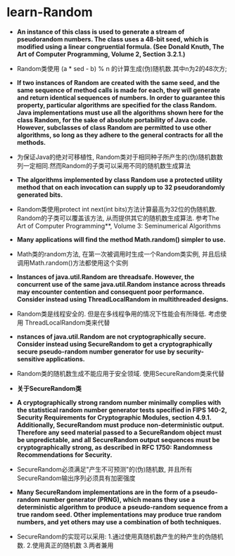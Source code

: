 # learn-Random

* **An instance of this class is used to generate a stream of pseudorandom numbers. The class uses a 48-bit seed, which is modified using a linear congruential formula. (See Donald Knuth, The Art of Computer Programming, Volume 2, Section 3.2.1.)**

* Random类使用 (a * sed - b) % n 的计算生成(伪)随机数.其中n为2的48次方; 

* **If two instances of Random are created with the same seed, and the same sequence of method calls is made for each, they will generate and return identical sequences of numbers. In order to guarantee this property, particular algorithms are specified for the class Random. Java implementations must use all the algorithms shown here for the class Random, for the sake of absolute portability of Java code. However, subclasses of class Random are permitted to use other algorithms, so long as they adhere to the general contracts for all the methods.**

* 为保证Java的绝对可移植性, Random类对于相同种子所产生的(伪)随机数数列一定相同.然而Random的子类可以采用不同的随机数生成算法

* **The algorithms implemented by class Random use a protected utility method that on each invocation can supply up to 32 pseudorandomly generated bits.**

* Random类使用protect int next(int bits)方法计算最高为32位的伪随机数. Random的子类可以覆盖该方法, 从而提供其它的随机数生成算法. 参考The Art of Computer Programming**, Volume 3: Seminumerical Algorithms

* **Many applications will find the method Math.random() simpler to use.**

* Math类的random方法, 在第一次被调用时生成一个Random类实例, 并且后续调用Math.random()方法都使用这个实例

* **Instances of java.util.Random are threadsafe. However, the concurrent use of the same java.util.Random instance across threads may encounter contention and consequent poor performance. Consider instead using ThreadLocalRandom in multithreaded designs.**

* Random类是线程安全的. 但是在多线程争用的情况下性能会有所降低. 考虑使用 ThreadLocalRandom类来代替

* **nstances of java.util.Random are not cryptographically secure. Consider instead using SecureRandom to get a cryptographically secure pseudo-random number generator for use by security-sensitive applications.**

* Random类的随机数生成不能应用于安全领域. 使用SecureRandom类来代替

* **关于SecureRandom类**

* **A cryptographically strong random number minimally complies with the statistical random number generator tests specified in FIPS 140-2, Security Requirements for Cryptographic Modules, section 4.9.1. Additionally, SecureRandom must produce non-deterministic output. Therefore any seed material passed to a SecureRandom object must be unpredictable, and all SecureRandom output sequences must be cryptographically strong, as described in RFC 1750: Randomness Recommendations for Security.**

* SecureRandom必须满足"产生不可预测"的(伪)随机数, 并且所有SecureRandom输出序列必须具有加密强度

* **Many SecureRandom implementations are in the form of a pseudo-random number generator (PRNG), which means they use a deterministic algorithm to produce a pseudo-random sequence from a true random seed. Other implementations may produce true random numbers, and yet others may use a combination of both techniques.**

* SecureRandom的实现可以采用: 1.通过使用真随机数产生的种产生的伪随机数.   2.使用真正的随机数     3.两者兼用
